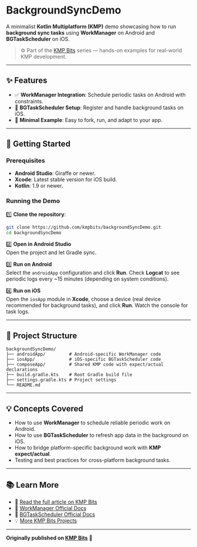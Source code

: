 # BackgroundSyncDemo

A minimalist **Kotlin Multiplatform (KMP)** demo showcasing how to run **background sync tasks** using **WorkManager** on Android and **BGTaskScheduler** on iOS.

> ⚙️ Part of the [KMP Bits](https://www.kmpbits.com) series — hands-on examples for real-world KMP development.

---

## ✨ Features

- ✅ **WorkManager Integration**: Schedule periodic tasks on Android with constraints.
- 🍏 **BGTaskScheduler Setup**: Register and handle background tasks on iOS.
- 🧩 **Minimal Example**: Easy to fork, run, and adapt to your app.

---

## 🚀 Getting Started

### Prerequisites

- **Android Studio**: Giraffe or newer.
- **Xcode**: Latest stable version for iOS build.
- **Kotlin**: 1.9 or newer.

### Running the Demo

1️⃣ **Clone the repository**:

```bash
git clone https://github.com/kmpbits/backgroundSyncDemo.git
cd backgroundSyncDemo
```

2️⃣ **Open in Android Studio**  
Open the project and let Gradle sync.

3️⃣ **Run on Android**  
Select the `androidApp` configuration and click **Run**. Check **Logcat** to see periodic logs every ~15 minutes (depending on system conditions).

4️⃣ **Run on iOS**  
Open the `iosApp` module in **Xcode**, choose a device (real device recommended for background tasks), and click **Run**. Watch the console for task logs.

---

## 🧩 Project Structure

```
backgroundSyncDemo/
├── androidApp/         # Android-specific WorkManager code
├── iosApp/             # iOS-specific BGTaskScheduler code
├── composeApp/         # Shared KMP code with expect/actual declarations
├── build.gradle.kts    # Root Gradle build file
├── settings.gradle.kts # Project settings
└── README.md
```

---

## 💡 Concepts Covered

- How to use **WorkManager** to schedule reliable periodic work on Android.
- How to use **BGTaskScheduler** to refresh app data in the background on iOS.
- How to bridge platform-specific background work with **KMP expect/actual**.
- Testing and best practices for cross-platform background tasks.

---

## 📚 Learn More

- 📖 [Read the full article on KMP Bits](https://www.kmpbits.com/background-sync-kmp)
- 📑 [WorkManager Official Docs](https://developer.android.com/topic/libraries/architecture/workmanager)
- 📑 [BGTaskScheduler Official Docs](https://developer.apple.com/documentation/backgroundtasks)
- 💡 [More KMP Bits Projects](https://www.kmpbits.com)

---

**Originally published on [KMP Bits](https://www.kmpbits.com)** 🚀
